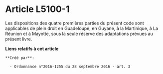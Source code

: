 # Article L5100-1

Les dispositions des quatre premières parties du présent code sont applicables de plein droit en Guadeloupe, en Guyane, à la
Martinique, à La Réunion et à Mayotte, sous la seule réserve des adaptations prévues au présent livre.

**Liens relatifs à cet article**

	**Créé par**:

	  - Ordonnance n°2016-1255 du 28 septembre 2016 - art. 3

